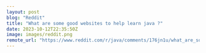 ```yaml
---
layout: post
blog: "Reddit"
title: "What are some good websites to help learn java ?"
date: 2023-10-12T22:35:50Z
image: images/reddit.png
remote_url: "https://www.reddit.com/r/java/comments/176jn1u/what_are_some_good_websites_to_help_learn_java/"
---
```

